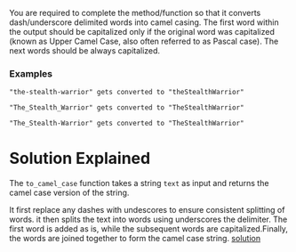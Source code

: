 You are required to complete the method/function so that it converts dash/underscore delimited words into camel casing. The first word within the output should be capitalized only if the original word was capitalized (known as Upper Camel Case, also often referred to as Pascal case). The next words should be always capitalized.

### Examples 

```
"the-stealth-warrior" gets converted to "theStealthWarrior"

"The_Stealth_Warrior" gets converted to "TheStealthWarrior"

"The_Stealth-Warrior" gets converted to "TheStealthWarrior"

```

# Solution Explained

The `to_camel_case` function takes a string `text` as input and returns the camel case version of the string.

It first replace any dashes with undescores to ensure consistent splitting of words. it then splits the text into words using underscores the delimiter.
The first word is added as is, while the subsequent words are capitalized.Finally, the words are joined together to form the camel case string. [solution](https://github.com/kihuni/CodeWars_problems/blob/main/Day5/day5.problem.py)


